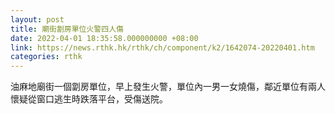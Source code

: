 ```yaml
---
layout: post
title: 廟街劏房單位火警四人傷
date: 2022-04-01 18:35:58.000000000 +08:00
link: https://news.rthk.hk/rthk/ch/component/k2/1642074-20220401.htm
categories: rthk
---
```


油麻地廟街一個劏房單位，早上發生火警，單位內一男一女燒傷，鄰近單位有兩人懷疑從窗口逃生時跌落平台，受傷送院。
